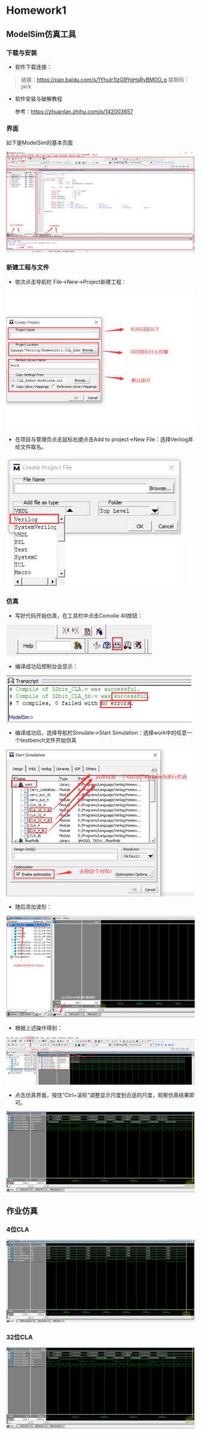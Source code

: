 # Homework1

## ModelSim仿真工具

### 下载与安装

- 软件下载连接：

> 链接：https://pan.baidu.com/s/1YhuIr1IzG9YgHsRyBM0O_g 
> 提取码：jack 

- 软件安装与破解教程

  参考：https://zhuanlan.zhihu.com/p/142003657

### 界面

如下是ModelSim的基本页面

![](../0.Images/hw1-p1.png)

### 新建工程与文件

- 依次点击导航栏 File->New->Project新建工程：

![](../0.Images/hw1-p2.png)

- 在项目与管理页点击鼠标右键点击Add to project->New File：选择Verilog并给文件取名。

![](../0.Images/hw1-p3.png)

### 仿真

- 写好代码开始仿真，在工具栏中点击Comolie All按钮：

![](../0.Images/hw1-p4.png)

- 编译成功后控制台会显示：

![](../0.Images/hw1-p5.png)

- 编译成功后，选择导航栏Simulate->Start Simulation：选择work中的任意一个testbench文件开始仿真

![](../0.Images/hw1-p6.png)

- 随后添加波形：

![](../0.Images/hw1-p7.png)

- 根据上述操作得到：

![](../0.Images/hw1-p8.png)

- 点击仿真界面，按住”Ctrl+滚轮“调整显示尺度到合适的尺度，观察仿真结果即可。

![](../0.Images/hw1-p9.png)

## 作业仿真

### 4位CLA

![](../0.Images/hw1-p10.png)

### 32位CLA

![](../0.Images/hw1-p9.png)